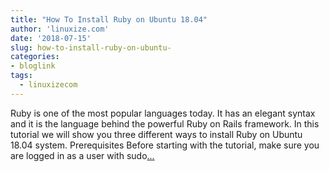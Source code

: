 ```yaml
---
title: "How To Install Ruby on Ubuntu 18.04"
author: 'linuxize.com'
date: '2018-07-15'
slug: how-to-install-ruby-on-ubuntu-
categories:
- bloglink
tags:
  - linuxizecom
---
```


Ruby is one of the most popular languages today. It has an elegant syntax and it is the language behind the powerful Ruby on Rails framework. In this tutorial we will show you three different ways to install Ruby on Ubuntu 18.04 system. Prerequisites Before starting with the tutorial, make sure you are logged in as a user with sudo[... <i class="fas fa-external-link-alt"></i>](https://linuxize.com/post/how-to-install-ruby-on-ubuntu-18-04/)

